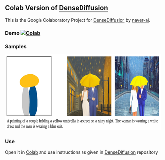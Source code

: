 ## Colab Version of [DenseDiffusion](https://github.com/naver-ai/DenseDiffusion)
This is the Google Colaboratory Project for [DenseDiffusion](https://github.com/naver-ai/DenseDiffusion) by [naver-ai](https://github.com/naver-ai).

### **Demo** [![Colab](https://colab.research.google.com/assets/colab-badge.svg)](https://colab.research.google.com/github/XandrChris/DenseDiffusionColab/blob/main/DenseDiffusionColab.ipynb)

### Samples
<p align="center" title="results">
  <img src="./figures/Sample1.png" height="245px"></img>
</p>

### Use
Open it in [Colab](https://colab.research.google.com/github/XandrChris/DenseDiffusionColab/blob/main/DenseDiffusionColab.ipynb) and use instructions as given in [DenseDiffusion](https://github.com/naver-ai/DenseDiffusion/blob/main/README.md#getting-started) repository
